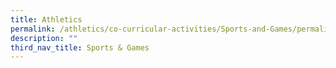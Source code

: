 ```yaml
---
title: Athletics
permalink: /athletics/co-curricular-activities/Sports-and-Games/permalink
description: ""
third_nav_title: Sports & Games
---
```


